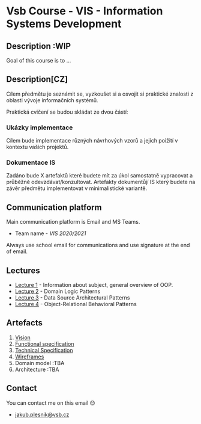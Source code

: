 # Vsb Course - VIS - Information Systems Development 

## Description :WIP
Goal of this course is to ... 

## Description[CZ] 
Cílem předmětu je seznámit se, vyzkoušet si a osvojit si praktické znalosti z oblasti vývoje informačních systémů.

Praktická cvičení se budou skládat ze dvou částí: 
### Ukázky implementace
Cílem bude implementace různých návrhových vzorů a jejich poižití v kontextu vašich projektů.

### Dokumentace IS
Zadáno bude X artefaktů které budete mít za úkol samostatně vypracovat a průběžně odevzdávat/konzultovat. Artefakty dokumentůjí IS který budete na závěr předmětu implementovat v minimalistické variantě.

## Communication platform   
Main communication platform is Email and MS Teams.

* Team name - *VIS 2020/2021*

Always use school email for communications and use signature at the end of email.

## Lectures
* [Lecture 1](/lectures/lecture1/Readme.md)  - Information about subject, general overview of OOP. 
* [Lecture 2](/lectures/lecture2/Readme.md)  - Domain Logic Patterns
* [Lecture 3](/lectures/lecture3/Readme.md)  - Data Source Architectural Patterns
* [Lecture 4](/lectures/lecture4/Readme.md)  - Object-Relational Behavioral Patterns

## Artefacts
1. [Vision](/artefacts/artefakt1.md)
2. [Functional specification](/artefacts/artifact2.md)
3. [Technical Specification](/artefacts/artifact3.md)
4. [Wireframes](/artefacts/artifact4.md)
5. Domain model :TBA
6. Architecture :TBA


## Contact
You can contact me on this email :blush:
- jakub.plesnik@vsb.cz  
